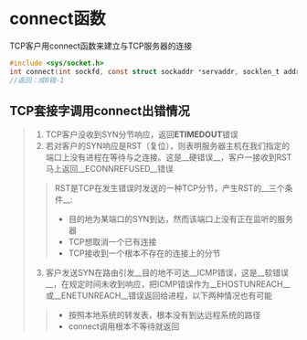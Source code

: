 # connect函数

TCP客户用connect函数来建立与TCP服务器的连接

```c
#include <sys/socket.h>
int connect(int sockfd, const struct sockaddr *servaddr, socklen_t addrlen);
//返回：成0错-1
```

## TCP套接字调用connect出错情况

> 1. TCP客户没收到SYN分节响应，返回**ETIMEDOUT**错误
> 2. 若对客户的SYN响应是RST（复位），则表明服务器主机在我们指定的端口上没有进程在等待与之连接。这是__硬错误__，客户一接收到RST马上返回__ECONNREFUSED__错误
> > RST是TCP在发生错误时发送的一种TCP分节，产生RST的__三个条件__:
> >
> > - 目的地为某端口的SYN到达，然而该端口上没有正在监听的服务器
> > - TCP想取消一个已有连接
> > - TCP接收到一个根本不存在的连接上的分节
>
> 3. 客户发送SYN在路由引发__目的地不可达__ICMP错误，这是__软错误__，在规定时间未收到响应，把ICMP错误作为__EHOSTUNREACH__或__ENETUNREACH__错误返回给进程，以下两种情况也有可能
>
> > - 按照本地系统的转发表，根本没有到达远程系统的路径
> > - connect调用根本不等待就返回